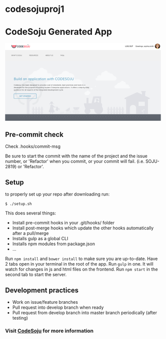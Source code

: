 # codesojuproj1

# CodeSoju Generated App

<img src="client/app/assets/images/readMe.png"></img>

## Pre-commit check
Check .hooks/commit-msg

Be sure to start the commit with the name of the project and the issue number, or 'Refactor' when you commit,
or your commit will fail. (i.e. SOJU-2819) or 'Refactor'.

## Setup
to properly set up your repo after downloading run:
```
$ ./setup.sh
```
This does several things:
- Install pre-commit hooks in your .git/hooks/ folder
- Install post-merge hooks which update the other hooks automatically after a pull/merge
- Installs gulp as a global CLI
- Installs npm modules from package.json
- ...

Run `npm install` and `bower install` to make sure you are up-to-date.
Have 2 tabs open in your terminal in the root of the app. Run `gulp` in one. It will watch for changes in js and html files on the frontend. Run `npm start` in the second tab to start the server.

## Development practices
- Work on issue/feature branches
- Pull request into develop branch when ready
- Pull request from develop branch into master branch periodically (after testing)

### Visit **[CodeSoju](http://codesoju.io)** for more information

